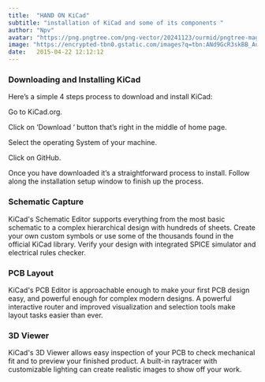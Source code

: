 ```yaml
---
title:  "HAND ON KiCad"
subtitle: "installation of KiCad and some of its components "
author: "Npv"
avatar: "https://png.pngtree.com/png-vector/20241123/ourmid/pngtree-magical-book-world-illustration-png-image_14551987.png"
image: "https://encrypted-tbn0.gstatic.com/images?q=tbn:ANd9GcR3skBB_AudQ1he9hBstfh41d_S6d6hT8QR_w&s"
date:   2015-04-22 12:12:12
---
```


### Downloading and Installing KiCad

Here’s a simple 4 steps process to download and install KiCad:

Go to KiCad.org.

Click on ‘Download ‘ button that’s right in the middle of home page.

Select the operating System of your machine.

Click on GitHub.

Once you have downloaded it’s a straightforward process to install. Follow along the installation setup window to finish up the process.

### Schematic Capture
KiCad's Schematic Editor supports everything from the most basic schematic to a complex hierarchical design with hundreds of sheets. Create your own custom symbols or use some of the thousands found in the official KiCad library. Verify your design with integrated SPICE simulator and electrical rules checker.

### PCB Layout
KiCad's PCB Editor is approachable enough to make your first PCB design easy, and powerful enough for complex modern designs. A powerful interactive router and improved visualization and selection tools make layout tasks easier than ever.

### 3D Viewer
KiCad's 3D Viewer allows easy inspection of your PCB to check mechanical fit and to preview your finished product. A built-in raytracer with customizable lighting can create realistic images to show off your work.





